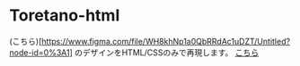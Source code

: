 # Toretano-html
(こちら)[https://www.figma.com/file/WH8khNp1a0QbRRdAc1uDZT/Untitled?node-id=0%3A1] のデザインをHTML/CSSのみで再現します。
[こちら](https://www.figma.com/file/WH8khNp1a0QbRRdAc1uDZT/Untitled?node-id=0%3A1)
